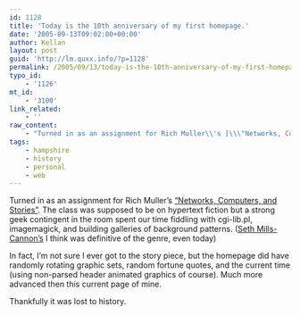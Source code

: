 ```yaml
---
id: 1128
title: 'Today is the 10th anniversary of my first homepage.'
date: '2005-09-13T09:02:00+00:00'
author: Kellan
layout: post
guid: 'http://lm.quxx.info/?p=1128'
permalink: /2005/09/13/today-is-the-10th-anniversary-of-my-first-homepage/
typo_id:
    - '1126'
mt_id:
    - '3100'
link_related:
    - ''
raw_content:
    - "Turned in as an assignment for Rich Muller\\'s [\\\"Networks, Computers, and Stories\\\"](http://alum.hampshire.edu/~mnbF94/CCS112p.html).  The class was supposed to be on hypertext fiction but a strong geek contingent in the room spent our time fiddling with cgi-lib.pl, imagemagick, and building galleries of background patterns. ([Seth Mills-Cannon\\'s](http://www.google.com/search?q=%22seth%20mills-cannon%22) I think was definitive of the genre, even today)\r\n\r\nIn fact, I\\'m not sure I ever got to the story piece, but the homepage did have randomly rotating graphic sets, random fortune quotes, and the current time (using non-parsed header animated graphics of course).  Much more advanced then this current page of mine.\r\n\r\nThankfully it was lost to history."
tags:
    - hampshire
    - history
    - personal
    - web
---
```


Turned in as an assignment for Rich Muller’s [“Networks, Computers, and Stories”](http://alum.hampshire.edu/~mnbF94/CCS112p.html). The class was supposed to be on hypertext fiction but a strong geek contingent in the room spent our time fiddling with cgi-lib.pl, imagemagick, and building galleries of background patterns. ([Seth Mills-Cannon’s](http://www.google.com/search?q=%22seth%20mills-cannon%22) I think was definitive of the genre, even today)

In fact, I’m not sure I ever got to the story piece, but the homepage did have randomly rotating graphic sets, random fortune quotes, and the current time (using non-parsed header animated graphics of course). Much more advanced then this current page of mine.

Thankfully it was lost to history.